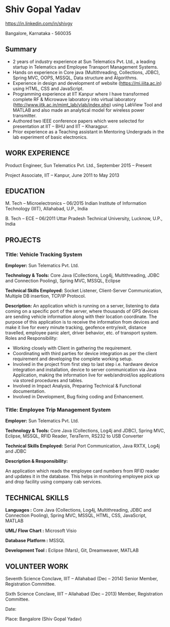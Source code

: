 # Shiv Gopal Yadav
https://in.linkedin.com/in/shivgy

Bangalore, Karnataka - 560035

## Summary
* 2 years of industry experience at Sun Telematics Pvt. Ltd., a leading startup in Telematics and Employee Transport Management Systems. 
*	Hands on experience in Core java (Multithreading, Collections, JDBC), Spring MVC, OOPS, MSSQL, Data structure and Algorithms.
*	Experience in design and development of website (https://mi.iiita.ac.in) using HTML, CSS and JavaScript.
*	Programming experience at IIT Kanpur where I have transformed complete RF & Microwave laboratory into virtual laboratory (http://www.iitk.ac.in/mimt_lab/vlab/index.php) using LabView Tool and MATLAB and also made an analytical model for wireless power transmitter.
*	Authored two IEEE conference papers which were selected for presentation at IIT – BHU and IIT – Kharagpur.
*	Prior experience as a Teaching assistant in Mentoring Undergrads in the lab experiment of basic electronics.

## WORK EXPERIENCE
Product Engineer, Sun Telematics Pvt. Ltd.,		September 2015 – Present

Project Associate, IIT – Kanpur,					June 2011 to May 2013

## EDUCATION
M. Tech – Microelectronics – 06/2015 Indian Institute of Information Technology (IIIT), Allahabad, U.P., India
  
B. Tech – ECE – 06/2011
	Uttar Pradesh Technical University, Lucknow, U.P., India

## PROJECTS
### Title: Vehicle Tracking System

**Employer:** Sun Telematics Pvt. Ltd.

**Technology & Tools:** Core Java (Collections, Log4j, Multithreading, JDBC and Connection Pooling), Spring MVC, MSSQL, Eclipse

**Technical Skills Employed:** Socket Listener, Client-Server Communication, Multiple DB insertion, TCP/IP Protocol.

**Description:**
An application which is running on a server, listening to data coming on a specific port of the server, where thousands of GPS devices are sending vehicle information along with their location coordinate. The purpose of this application is to receive the information from devices and make it live for every minute tracking, geofence entry/exit, distance travelled, employee panic alert, driver behavior, etc. of transport system.
Roles and Responsibility:

*	Working closely with Client in gathering the requirement.
*	Coordinating with third parties for device integration as per the client requirement and developing the complete working setup.
*	Involved in the project from first step to last step i.e. hardware device integration and installation, device to server communication via Java Application, making the information live for web/android/ios applications via stored procedures and tables. 
*	Involved in Impact Analysis, Preparing Technical & Functional documentation.
*	Involved in Development, Bug fixing coding and Enhancement.

### Title: Employee Trip Management System

**Employer:** Sun Telematics Pvt. Ltd.

**Technology & Tools:** Core Java (Collections, Log4j and JDBC), Spring MVC, Eclipse, MSSQL, RFID Reader, TeraTerm, RS232 to USB Converter

**Technical Skills Employed:** Serial Port Communication, Java RXTX, Log4j and JDBC

**Description & Responsibility:**

An application which reads the employee card numbers from RFID reader and updates it in the database. This helps in monitoring employee pick up and drop facility using company cab services. 

## TECHNICAL SKILLS
**Languages	:** Core Java (Collections, Log4j, Multithreading, JDBC and Connection Pooling), Spring MVC, MSSQL, HTML, CSS, JavaScript, MATLAB

**UML/ Flow Chart	:** Microsoft Visio

**Database Platform	:** MSSQL

**Development Tool	:** Eclipse (Mars), Git, Dreamweaver, MATLAB

## VOLUNTEER WORK
Seventh Science Conclave, IIIT – Allahabad (Dec – 2014)
Senior Member, Registration Committee.

Sixth Science Conclave, IIIT – Allahabad (Dec – 2013)
Member, Registration Committee.


Date:	

Place: Bangalore	(Shiv Gopal Yadav)

